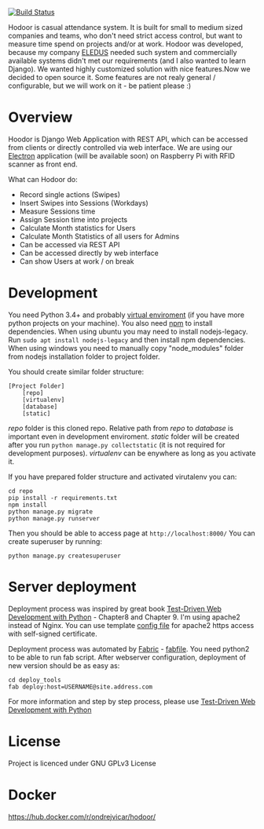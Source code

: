 [![Build Status](https://travis-ci.org/hodooor/Hodoor.svg?branch=master)](https://travis-ci.org/hodooor/Hodoor)

Hodoor is casual attendance system. It is built for small to medium sized companies and teams, who don't need strict access control, but want to measure time spend on projects and/or at work.
Hodoor was developed, because my company [ELEDUS](http://www.eledus.cz/) needed such system and commercially available systems didn't met  our requirements (and I also wanted to learn Django). We wanted highly customized solution with nice features.Now we decided to open source it. Some features are not realy general / configurable, but we will work on it - be patient please :)

# Overview
Hoodor is Django Web Application with REST API, which can be accessed from clients or directly controlled via web interface. We are using our [Electron](http://electron.atom.io/) application (will be available soon) on Raspberry Pi with RFID scanner as front end.

What can Hodoor do:
* Record single actions (Swipes)
* Insert Swipes into Sessions (Workdays)
* Measure Sessions time
* Assign Session time into projects
* Calculate Month statistics for Users
* Calculate Month Statistics of all users for Admins
* Can be accessed via REST API
* Can be accessed directly by web interface
* Can show Users at work / on break

# Development
You need Python 3.4+ and probably [virtual enviroment](https://virtualenv.pypa.io/en/stable/) (if you have more python projects on your machine). You also need [npm](https://www.npmjs.com/) to install dependencies.
When using ubuntu you may need to install nodejs-legacy. Run `sudo apt install nodejs-legacy` and then install npm dependencies. When using windows you need to manually copy "node_modules" folder from nodejs installation folder to project folder.

You should create similar folder structure:
```
[Project Folder]
    [repo]
    [virtualenv]
    [database]
    [static]
```
*repo* folder is  this cloned repo. Relative path from *repo* to *database* is important even in development enviroment. *static* folder will be created after you run `python manage.py collectstatic` (it is not required for development purposes). *virtualenv* can be enywhere as long as you activate it.

If you have prepared folder structure and activated virutalenv you can:
```
cd repo
pip install -r requirements.txt
npm install
python manage.py migrate
python manage.py runserver
```
Then you should be able to access page at `http://localhost:8000/`
You can create superuser by running:
```
python manage.py createsuperuser
```
 
# Server deployment
Deployment process was inspired by great book [Test-Driven Web Development with Python](http://chimera.labs.oreilly.com/books/1234000000754/ch08.html) - Chapter8 and Chapter 9. I'm using apache2 instead of Nginx. You can use template [config file](deploy_tools/apache.conf.template) for apache2 https access with self-signed certificate.

Deployment process was automated by [Fabric](http://www.fabfile.org/) - [fabfile](deploy_tools/fabfile.py). You need python2 to be able to run fab script. After webserver configuration, deployment of new version should be as easy as:
```
cd deploy_tools
fab deploy:host=USERNAME@site.address.com
```
For more information and step by step process, please use [Test-Driven Web Development with Python](http://chimera.labs.oreilly.com/books/1234000000754/ch08.html)  
# License
Project is licenced under GNU GPLv3 License

# Docker
https://hub.docker.com/r/ondrejvicar/hodoor/